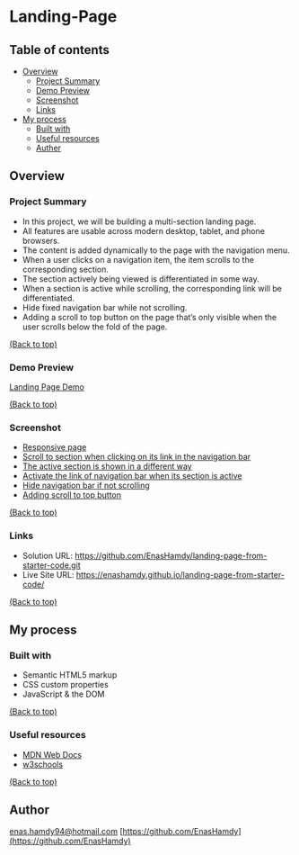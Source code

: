 # Landing-Page

## Table of contents

- [Overview](#overview)
  - [Project Summary](#project-summary)
  - [Demo Preview](#demo-preview)
  - [Screenshot](#screenshot)
  - [Links](#links)
- [My process](#my-process)
  - [Built with](#built-with)
  - [Useful resources](#useful-resources)
  - [Auther](#auther)

## Overview

### Project Summary
- In this project, we will be building a multi-section landing page.
- All features are usable across modern desktop, tablet, and phone browsers.
- The content is added dynamically to the page with the navigation menu.
- When a user clicks on a navigation item, the item scrolls to the corresponding section.
- The section actively being viewed is differentiated in some way.
- When a section is active while scrolling, the corresponding link will be differentiated.
- Hide fixed navigation bar while not scrolling.
- Adding a scroll to top button on the page that’s only visible when the user scrolls below the fold of the page.

[(Back to top)](#landing-page)

### Demo Preview
[Landing Page Demo](https://github.com/EnasHamdy/landing-page-from-starter-code/blob/main/images/Demo-Version.gif)

[(Back to top)](#landing-page)

### Screenshot

- [Responsive page](https://github.com/EnasHamdy/landing-page-from-starter-code/blob/main/images/Responsive-page.gif)
- [Scroll to section when clicking on its link in the navigation bar](https://github.com/EnasHamdy/landing-page-from-starter-code/blob/main/images/Scroll-to-section.gif)
- [The active section is shown in a different way](https://github.com/EnasHamdy/landing-page-from-starter-code/blob/main/images/Active-class.gif)
- [Activate the link of navigation bar when its section is active](https://github.com/EnasHamdy/landing-page-from-starter-code/blob/main/images/Active-link.gif)
- [Hide navigation bar if not scrolling](https://github.com/EnasHamdy/landing-page-from-starter-code/blob/main/images/Hide-navibar.gif)
- [Adding scroll to top button](https://github.com/EnasHamdy/landing-page-from-starter-code/blob/main/images/Up-button.gif)

[(Back to top)](#landing-page)

### Links

- Solution URL: https://github.com/EnasHamdy/landing-page-from-starter-code.git
- Live Site URL: https://enashamdy.github.io/landing-page-from-starter-code/

[(Back to top)](#landing-page)

## My process

### Built with

- Semantic HTML5 markup
- CSS custom properties
- JavaScript & the DOM

[(Back to top)](#landing-page)

### Useful resources

- [MDN Web Docs](https://developer.mozilla.org/en-US/)
- [w3schools](https://www.w3schools.com/)

[(Back to top)](#landing-page)

## Author

[enas.hamdy94@hotmail.com](enas.hamdy94@hotmail.com)
[https://github.com/EnasHamdy](https://github.com/EnasHamdy)

